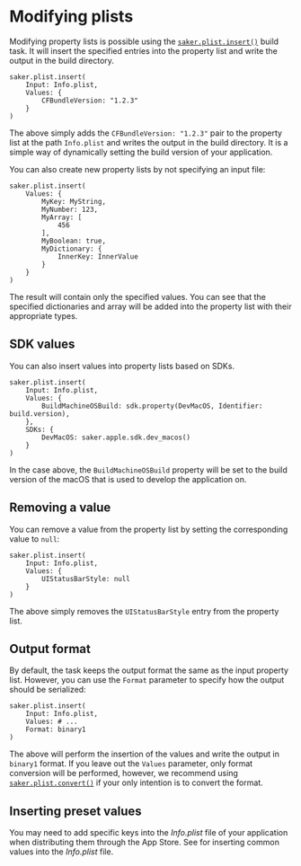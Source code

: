 # Modifying plists

Modifying property lists is possible using the [`saker.plist.insert()`](/taskdoc/saker.plist.insert.html) build task. It will insert the specified entries into the property list and write the output in the build directory.

```sakerscript
saker.plist.insert(
	Input: Info.plist,
	Values: {
		CFBundleVersion: "1.2.3"
	}
)
```

The above simply adds the `CFBundleVersion: "1.2.3"` pair to the property list at the path `Info.plist` and writes the output in the build directory. It is a simple way of dynamically setting the build version of your application.

You can also create new property lists by not specifying an input file:

```sakerscript
saker.plist.insert(
	Values: {
		MyKey: MyString,
		MyNumber: 123,
		MyArray: [
			456
		],
		MyBoolean: true,
		MyDictionary: {
			InnerKey: InnerValue
		}
	}
)
```

The result will contain only the specified values. You can see that the specified dictionaries and array will be added into the property list with their appropriate types.

## SDK values

You can also insert values into property lists based on SDKs.

```sakerscript
saker.plist.insert(
	Input: Info.plist,
	Values: {
		BuildMachineOSBuild: sdk.property(DevMacOS, Identifier: build.version),
	},
	SDKs: {
		DevMacOS: saker.apple.sdk.dev_macos()
	}
)
```

In the case above, the `BuildMachineOSBuild` property will be set to the build version of the macOS that is used to develop the application on.

## Removing a value

You can remove a value from the property list by setting the corresponding value to `null`:

```sakerscript
saker.plist.insert(
	Input: Info.plist,
	Values: {
		UIStatusBarStyle: null
	}
)
```

The above simply removes the `UIStatusBarStyle` entry from the property list.

## Output format

By default, the task keeps the output format the same as the input property list. However, you can use the `Format` parameter to specify how the output should be serialized:

```sakerscript
saker.plist.insert(
	Input: Info.plist,
	Values: # ...
	Format: binary1
)
```

The above will perform the insertion of the values and write the output in `binary1` format. If you leave out the `Values` parameter, only format conversion will be performed, however, we recommend using [`saker.plist.convert()`](/taskdoc/saker.plist.convert.html) if your only intention is to convert the format.

## Inserting preset values

You may need to add specific keys into the *Info.plist* file of your application when distributing them through the App Store. See [](../appdev/preset.md#info_plist-value-insertion) for inserting common values into the *Info.plist* file.
